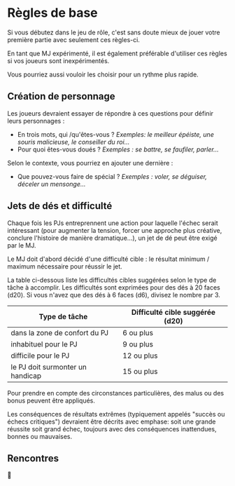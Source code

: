 # Règles de base

Si vous débutez dans le jeu de rôle, c'est sans doute mieux de jouer votre première partie avec seulement ces règles-ci.

En tant que MJ expérimenté, il est également préférable d'utiliser ces règles si vos joueurs sont inexpérimentés.

Vous pourriez aussi vouloir les choisir pour un rythme plus rapide.

## Création de personnage

Les joueurs devraient essayer de répondre à ces questions pour définir leurs personnages :
- En trois mots, qui /qu'êtes-vous ? *Exemples: le meilleur épéiste, une souris malicieuse, le conseiller du roi...*
- Pour quoi êtes-vous doués ? *Exemples : se battre, se faufiler, parler...*

Selon le contexte, vous pourriez en ajouter une dernière :
- Que pouvez-vous faire de spécial ? *Exemples : voler, se déguiser, déceler un mensonge...*

## Jets de dés et difficulté

Chaque fois les PJs entreprennent une action pour laquelle l'échec serait intéressant (pour augmenter la tension, forcer une approche plus créative, conclure l'histoire de manière dramatique...), un jet de dé peut être exigé par le MJ.

Le MJ doit d'abord décidé d'une difficulté cible : le résultat minimum / maximum nécessaire pour réussir le jet.

La table ci-dessous liste les difficultés cibles suggérées selon le type de tâche à accomplir.
Les difficultés sont exprimées pour des dés à 20 faces (d20). Si vous n'avez que des dés à 6 faces (d6), divisez le nombre par 3.

| Type de tâche                    | Difficulté cible suggérée (d20) |
| -------------------------------- | ------------------------------- |
| dans la zone de confort du PJ    | 6 ou plus                       |
| inhabituel pour le PJ            | 9 ou plus                       |
| difficile pour le PJ             | 12 ou plus                      |
| le PJ doit surmonter un handicap | 15 ou plus                      |


Pour prendre en compte des circonstances particulières, des malus ou des bonus peuvent être appliqués.

Les conséquences de résultats extrêmes (typiquement appelés "succès ou échecs critiques") devraient être décrits avec emphase: soit une grande réussite soit grand échec, toujours avec des conséquences inattendues, bonnes ou mauvaises.

## Rencontres

🚧
